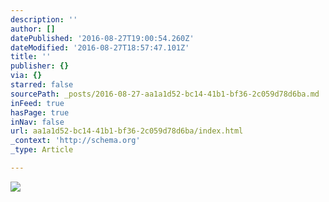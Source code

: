 ```yaml
---
description: ''
author: []
datePublished: '2016-08-27T19:00:54.260Z'
dateModified: '2016-08-27T18:57:47.101Z'
title: ''
publisher: {}
via: {}
starred: false
sourcePath: _posts/2016-08-27-aa1a1d52-bc14-41b1-bf36-2c059d78d6ba.md
inFeed: true
hasPage: true
inNav: false
url: aa1a1d52-bc14-41b1-bf36-2c059d78d6ba/index.html
_context: 'http://schema.org'
_type: Article

---
```

![](https://the-grid-user-content.s3-us-west-2.amazonaws.com/1a74a12f-b9f8-4190-a1fa-80ab0bc27431.jpg)
